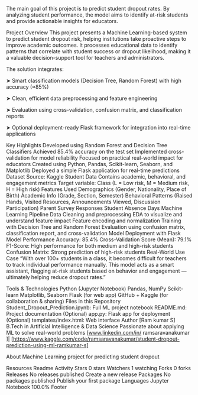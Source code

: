 The main goal of this project is to predict student dropout rates. By analyzing student performance, the model aims to identify at-risk students and provide actionable insights for educators.

Project Overview
This project presents a Machine Learning-based system to predict student dropout risk, helping institutions take proactive steps to improve academic outcomes. It processes educational data to identify patterns that correlate with student success or dropout likelihood, making it a valuable decision-support tool for teachers and administrators.

The solution integrates:

➤ Smart classification models (Decision Tree, Random Forest) with high accuracy (≈85%)

➤ Clean, efficient data preprocessing and feature engineering

➤ Evaluation using cross-validation, confusion matrix, and classification reports

➤ Optional deployment-ready Flask framework for integration into real-time applications

Key Highlights
Developed using Random Forest and Decision Tree Classifiers
Achieved 85.4% accuracy on the test set
Implemented cross-validation for model reliability
Focused on practical real-world impact for educators
Created using Python, Pandas, Scikit-learn, Seaborn, and Matplotlib
Deployed a simple Flask application for real-time predictions
Dataset
Source: Kaggle Student Data
Contains academic, behavioral, and engagement metrics
Target variable: Class (L = Low risk, M = Medium risk, H = High risk)
Features Used
Demographics (Gender, Nationality, Place of Birth)
Academic Info (Grade, Section, Semester)
Behavioral Patterns (Raised Hands, Visited Resources, Announcements Viewed, Discussion Participation)
Parent Survey Responses
Student Absence Days
Machine Learning Pipeline
Data Cleaning and preprocessing
EDA to visualize and understand feature impact
Feature encoding and normalization
Training with Decision Tree and Random Forest
Evaluation using confusion matrix, classification report, and cross-validation
Model Deployment with Flask
Model Performance
Accuracy: 85.4%
Cross-Validation Score (Mean): 79.1%
F1-Score: High performance for both medium and high-risk students
Confusion Matrix: Strong prediction of high-risk students
Real-World Use Case
“With over 100+ students in a class, it becomes difficult for teachers to track individual performance manually. This model acts as a smart assistant, flagging at-risk students based on behavior and engagement — ultimately helping reduce dropout rates.”

Tools & Technologies
Python (Jupyter Notebook)
Pandas, NumPy
Scikit-learn
Matplotlib, Seaborn
Flask (for web app)
GitHub + Kaggle (for collaboration & sharing)
Files in this Repository
Student_Dropout_Prediction.ipynb: Full ML project notebook
README.md: Project documentation
(Optional) app.py: Flask app for deployment
(Optional) templates/index.html: Web interface
Author
[Ram kumar S]
B.Tech in Artificial Intelligence & Data Science
Passionate about applying ML to solve real-world problems
[www.linkedin.com/in/ ramsaravanakumar ]| [https://www.kaggle.com/code/ramsaravanakumar/student-dropout-prediction-using-ml-ramkumar-s]

About
Machine Learning project for predicting student dropout

Resources
 Readme
 Activity
Stars
 0 stars
Watchers
 1 watching
Forks
 0 forks
Releases
No releases published
Create a new release
Packages
No packages published
Publish your first package
Languages
Jupyter Notebook
100.0%
Footer
